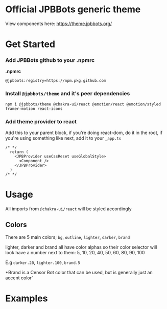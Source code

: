 # Official JPBBots generic theme

View components here: https://theme.jpbbots.org/

# Get Started

### Add JPBBots github to your .npmrc

**.npmrc**
```
@jpbbots:registry=https://npm.pkg.github.com
```

### Install `@jpbbots/theme` and it's peer dependencies

```
npm i @jpbbots/theme @chakra-ui/react @emotion/react @emotion/styled framer-motion react-icons
```

### Add theme provider to react

Add this to your parent block, if you're doing react-dom, do it in the root, if you're using something like next, add it to your `_app.ts`

```tsx
/* */
  return (
    <JPBProvider useCssReset useGlobalStyle>
      <Component />
    </JPBProvider>
  )
/* */
```

# Usage

All imports from `@chakra-ui/react` will be styled accordingly

## Colors

There are 5 main colors; `bg`, `outline`, `lighter`, `darker`, `brand`

lighter, darker and brand all have color alphas so their color selector will look have a number next to them: 5, 10, 20, 40, 50, 60, 80, 90, 100

E.g `darker.20`, `lighter.100`, `brand.5`

*Brand is a Censor Bot color that can be used, but is generally just an accent color`

# Examples

